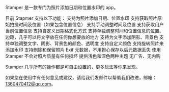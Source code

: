 Stamper 是一款专门为照片添加日期和位置水印的 app。

目前 Stapmer 支持以下功能：
支持为照片添加日期、位置水印
支持获取照片原始拍摄时间及位置（如果包含位置信息）
支持手动调整时间及位置
支持获取用户当前位置信息
支持自定义日期格式化方式
支持单独调整时间和位置信息的位置、边距，几乎可以将文字放在任何你想要放的地方
支持为文字添加阴影、背景色
支持单独调整文字、阴影、背景色的颜色、透明度
支持自定义颜色
支持旋转照片来添加水印
支持删除和保留照片 Exif 元数据，不用担心保存以后元数据丢失
使用 Stamper 不会对照片质量有任何损坏
提供浅色和深色两种主题
无广告、无内购

Stamper 几乎所有的操作都是可自由设置的，更多玩法等你来发现。

如果您在使用中有任何意见或建议，请给我们发邮件以帮助我们改进，邮箱：1360470412@qq.com。